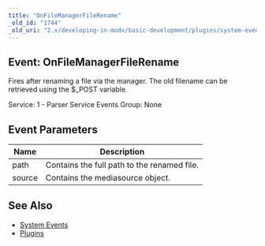 ```yaml
---
title: "OnFileManagerFileRename"
_old_id: "1744"
_old_uri: "2.x/developing-in-modx/basic-development/plugins/system-events/onfilemanagerfilerename"
---
```


## Event: OnFileManagerFileRename

Fires after renaming a file via the manager. The old filename can be retrieved using the $\_POST variable.

Service: 1 - Parser Service Events 
Group: None

## Event Parameters

| Name | Description |
|------|-------------|
| path | Contains the full path to the renamed file. |
| source | Contains the mediasource object. |
## See Also

- [System Events](developing-in-modx/basic-development/plugins/system-events)
- [Plugins](developing-in-modx/basic-development/plugins)